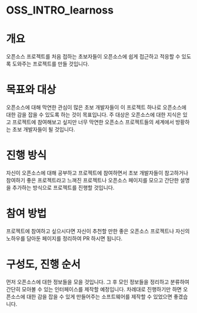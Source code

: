 # OSS_INTRO_learnoss

# 개요
오픈소스 프로젝트를 처음 접하는 초보자들이 오픈소스에 쉽게 접근하고 적응할 수 있도록 도와주는 프로젝트를 만들 것입니다.

# 목표와 대상
오픈소스에 대해 막연한 관심이 많은 초보 개발자들이 이 프로젝트 하나로 오픈소스에 대한 감을 잡을 수 있도록 하는 것이 목표입니다.
주 대상은 오픈소스에 대한 지식은 있고 프로젝트에 참여해보고 싶지만 너무 막연한 오픈소스 프로젝트들의 세계에서 방황하는 초보 개발자들이 될 것입니다.

# 진행 방식
자신이 오픈소스에 대해 공부하고 프로젝트에 참여하면서 초보 개발자들이 참고하거나 참여하기 좋은 프로젝트라고 느껴진 프로젝트나 오픈소스 페이지를 모으고 간단한 설명을 추가하는 방식으로 프로젝트를 진행할 것입니다.

# 참여 방법
프로젝트에 참여하고 싶으시다면 자신이 추천할 만한 좋은 오픈소스 프로젝트나 자신의 노하우를 담아둔 페이지를 정리하여 PR 하시면 됩니다.

# 구성도, 진행 순서
먼저 오픈소스에 대한 정보들을 모을 것입니다. 그 후 모인 정보들을 정리하고 분류하여 간단히 모아볼 수 있는 인터페이스를 제작할 예정입니다.
차례대로 진행하기만 하면 오픈소스에 대한 감을 잡을 수 있게 만들어주는 소프트웨어를 제작할 수 있었으면 좋겠습니다.
